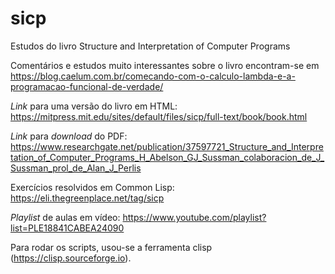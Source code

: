 # sicp
Estudos do livro Structure and Interpretation of Computer Programs

Comentários e estudos muito interessantes sobre o livro encontram-se em https://blog.caelum.com.br/comecando-com-o-calculo-lambda-e-a-programacao-funcional-de-verdade/

_Link_ para uma versão do livro em HTML: https://mitpress.mit.edu/sites/default/files/sicp/full-text/book/book.html

_Link_ para _download_ do PDF: https://www.researchgate.net/publication/37597721_Structure_and_Interpretation_of_Computer_Programs_H_Abelson_GJ_Sussman_colaboracion_de_J_Sussman_prol_de_Alan_J_Perlis

Exercícios resolvidos em Common Lisp: https://eli.thegreenplace.net/tag/sicp

_Playlist_ de aulas em vídeo: https://www.youtube.com/playlist?list=PLE18841CABEA24090

Para rodar os scripts, usou-se a ferramenta clisp (https://clisp.sourceforge.io). 
